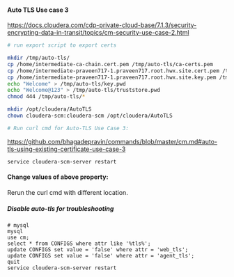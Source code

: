 #### Auto TLS Use case 3
https://docs.cloudera.com/cdp-private-cloud-base/7.1.3/security-encrypting-data-in-transit/topics/cm-security-use-case-2.html

```bash
# run export script to export certs

mkdir /tmp/auto-tls/
cp /home/intermediate-ca-chain.cert.pem /tmp/auto-tls/ca-certs.pem
cp /home/intermediate-praveen717-1.praveen717.root.hwx.site.cert.pem /tmp/auto-tls/certificate.pem
cp /home/intermediate-praveen717-1.praveen717.root.hwx.site.key.pem /tmp/auto-tls/key.pem
echo "Welcome" > /tmp/auto-tls/key.pwd
echo "Welcome@123" > /tmp/auto-tls/truststore.pwd
chmod 444 /tmp/auto-tls/*

mkdir /opt/cloudera/AutoTLS
chown cloudera-scm:cloudera-scm /opt/cloudera/AutoTLS

# Run curl cmd for Auto-TLS Use Case 3:
```
https://github.com/bhagadepravin/commands/blob/master/cm.md#auto-tls-using-existing-certificate-use-case-3

`service cloudera-scm-server restart`


#### Change values of above property:
Rerun the curl cmd with different location.

##### Disable auto-tls for troubleshooting
```
# mysql
mysql 
use cm;
select * from CONFIGS where attr like '%tls%';
update CONFIGS set value = 'false' where attr = 'web_tls';
update CONFIGS set value = 'false' where attr = 'agent_tls';
quit
service cloudera-scm-server restart
```
